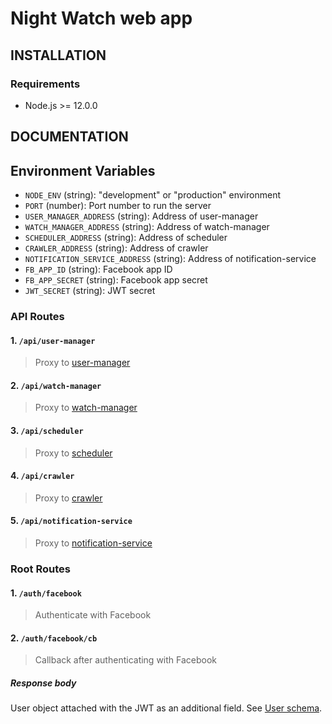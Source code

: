 # Night Watch web app

## INSTALLATION

### Requirements

- Node.js >= 12.0.0

## DOCUMENTATION

## Environment Variables

- `NODE_ENV` (string): "development" or "production" environment
- `PORT` (number): Port number to run the server
- `USER_MANAGER_ADDRESS` (string): Address of user-manager
- `WATCH_MANAGER_ADDRESS` (string): Address of watch-manager
- `SCHEDULER_ADDRESS` (string): Address of scheduler
- `CRAWLER_ADDRESS` (string): Address of crawler
- `NOTIFICATION_SERVICE_ADDRESS` (string): Address of notification-service
- `FB_APP_ID` (string): Facebook app ID
- `FB_APP_SECRET` (string): Facebook app secret
- `JWT_SECRET` (string): JWT secret

### API Routes

#### 1. `/api/user-manager`

> Proxy to [user-manager](https://github.com/night-watch-project/user-manager#routes)

#### 2. `/api/watch-manager`

> Proxy to [watch-manager](https://github.com/night-watch-project/watch-manager#routes)

#### 3. `/api/scheduler`

> Proxy to [scheduler](https://github.com/night-watch-project/scheduler#routes)

#### 4. `/api/crawler`

> Proxy to [crawler](https://github.com/night-watch-project/crawler#routes)

#### 5. `/api/notification-service`

> Proxy to [notification-service](https://github.com/night-watch-project/notification-service#routes)

### Root Routes

#### 1. `/auth/facebook`

> Authenticate with Facebook

#### 2. `/auth/facebook/cb`

> Callback after authenticating with Facebook

##### Response body

User object attached with the JWT as an additional field. See [User schema](https://github.com/night-watch-project/user-manager/blob/master/src/models/user.js).
